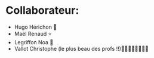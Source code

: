 # Collaborateur:
- Hugo Hérichon 🚀
- Maël Renaud ⭐
- Legriffon Noa 💖
- Vallot Christophe (le plus beau des profs !!)🧡💛💚💙💜🤎🖤🤍
